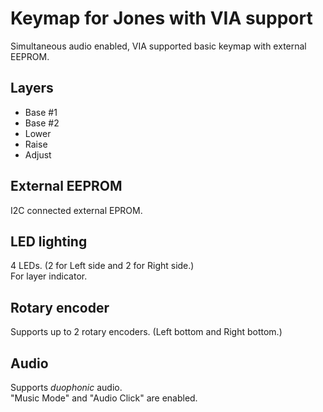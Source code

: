# Keymap for Jones with VIA support

Simultaneous audio enabled, VIA supported basic keymap with external EEPROM.

## Layers

- Base #1
- Base #2
- Lower
- Raise
- Adjust

## External EEPROM

I2C connected external EPROM.

## LED lighting

4 LEDs. (2 for Left side and 2 for Right side.)  
For layer indicator.

## Rotary encoder

Supports up to 2 rotary encoders. (Left bottom and Right bottom.)  

## Audio

Supports *duophonic* audio.  
"Music Mode" and "Audio Click" are enabled.
